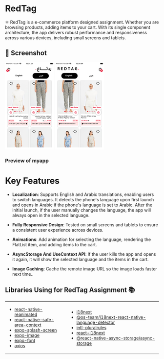# RedTag

⚛️ RedTag is a e-commerce platform designed assignment. Whether you are browsing products, adding items to your cart. With its single component architecture, the app delivers robust performance and responsiveness across various devices, including small screens and tablets.

## 📱 Screenshot

  <div>
  <img src="./documents/ar_home.png" alt="My Image" width="160">
  <img src="./documents/en_home.png" alt="My Image" width="160">
  </div>

### Preview of myapp

<!-- https://github.com/CodeBrewLabs7/myapp/assets/56266123/e9a51ea0-f056-4b14-b4ef-f01eef8cc7de -->

# Key Features

- **Localization**: Supports English and Arabic translations, enabling users to switch languages. It detects the phone's language upon first launch and opens in Arabic if the phone's language is set to Arabic. After the initial launch, if the user manually changes the language, the app will always open in the selected language.

- **Fully Responsive Design**: Tested on small screens and tablets to ensure a consistent user experience across devices.
- **Animations**: Add animation for selecting the language, rendering the FlatList item, and adding items to the cart.
- **AsyncStorage And UseContext API**: If the user kills the app and opens it again, it will show the selected language and the items in the cart.
- **Image Caching**: Cache the remote image URL so the image loads faster next time..

## Libraries Using for RedTag Assignment 📚

<table>
<tr>
<td>

- [react-native-reanimated](https://www.npmjs.com/package/react-native-reanimated)
- [react-native-safe-area-context](https://www.npmjs.com/package/react-native-safe-area-context)
- [expo-splash-screen](https://www.npmjs.com/package/expo-splash-screen)
- [expo-image](https://www.npmjs.com/package/expo-image)
- [expo-font](https://www.npmjs.com/package/expo-font)
- [axios](https://www.npmjs.com/package/axios)

</td>

<td>

- [i18next](https://www.npmjs.com/package/i18next)
- [@os-team/i18next-react-native-language-detector](https://www.npmjs.com/package/@os-team/i18next-react-native-language-detector)
- [intl-pluralrules](https://www.npmjs.com/package/intl-pluralrules)
- [react-i18next](https://www.npmjs.com/package/react-i18next)
- [@react-native-async-storage/async-storage](https://www.npmjs.com/package/@react-native-async-storage/async-storage)

</td>
</tr>
</table>

